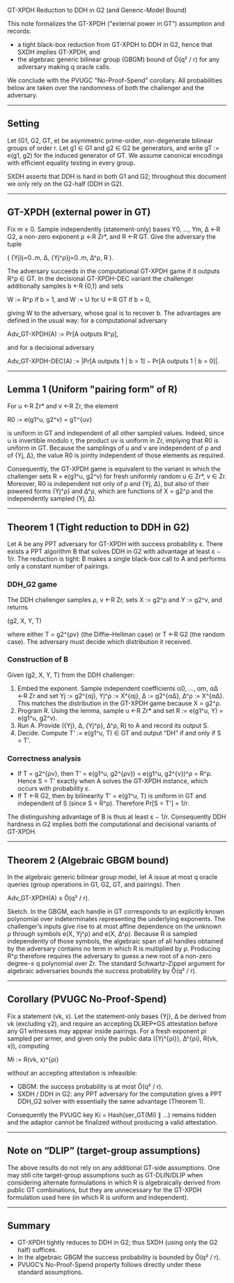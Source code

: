 GT-XPDH Reduction to DDH in G2 (and Generic-Model Bound)

This note formalizes the GT-XPDH ("external power in GT") assumption and records:

- a tight black-box reduction from GT-XPDH to DDH in G2, hence that SXDH implies GT-XPDH, and
- the algebraic generic bilinear group (GBGM) bound of Õ(q² / r) for any adversary making q oracle calls.

We conclude with the PVUGC "No-Proof-Spend" corollary. All probabilities below are taken over the randomness of both the challenger and the adversary.

---

## Setting

Let (G1, G2, GT, e) be asymmetric prime-order, non-degenerate bilinear groups of order r. Let g1 ∈ G1 and g2 ∈ G2 be generators, and write gT := e(g1, g2) for the induced generator of GT. We assume canonical encodings with efficient equality testing in every group.

SXDH asserts that DDH is hard in both G1 and G2; throughout this document we only rely on the G2-half (DDH in G2).

---

## GT-XPDH (external power in GT)

Fix m ≥ 0. Sample independently (statement-only) bases Y0, …, Ym, Δ ←R G2, a non-zero exponent ρ ←R Zr*, and R ←R GT. Give the adversary the tuple

( {Yj}j=0..m, Δ, {Yj^ρ}j=0..m, Δ^ρ, R ).

The adversary succeeds in the computational GT-XPDH game if it outputs R^ρ ∈ GT. In the decisional GT-XPDH-DEC variant the challenger additionally samples b ←R {0,1} and sets

W := R^ρ if b = 1, and
W := U for U ←R GT if b = 0,

giving W to the adversary, whose goal is to recover b. The advantages are defined in the usual way: for a computational adversary

Adv_GT-XPDH(A) := Pr[A outputs R^ρ],

and for a decisional adversary

Adv_GT-XPDH-DEC(A) := |Pr[A outputs 1 | b = 1] − Pr[A outputs 1 | b = 0]|.

---

## Lemma 1 (Uniform "pairing form" of R)

For u ←R Zr* and v ←R Zr, the element

R0 := e(g1^u, g2^v) = gT^{uv}

is uniform in GT and independent of all other sampled values. Indeed, since u is invertible modulo r, the product uv is uniform in Zr, implying that R0 is uniform in GT. Because the samplings of u and v are independent of ρ and of {Yj, Δ}, the value R0 is jointly independent of those elements as required.

Consequently, the GT-XPDH game is equivalent to the variant in which the challenger sets R = e(g1^u, g2^v) for fresh uniformly random u ∈ Zr*, v ∈ Zr. Moreover, R0 is independent not only of ρ and {Yj, Δ}, but also of their powered forms {Yj^ρ} and Δ^ρ, which are functions of X = g2^ρ and the independently sampled {Yj, Δ}.

---

## Theorem 1 (Tight reduction to DDH in G2)

Let A be any PPT adversary for GT-XPDH with success probability ε. There exists a PPT algorithm B that solves DDH in G2 with advantage at least ε − 1/r. The reduction is tight: B makes a single black-box call to A and performs only a constant number of pairings.

### DDH_G2 game

The DDH challenger samples ρ, v ←R Zr, sets X := g2^ρ and Y := g2^v, and returns

(g2, X, Y, T)

where either T = g2^{ρv} (the Diffie–Hellman case) or T ←R G2 (the random case). The adversary must decide which distribution it received.

### Construction of B

Given (g2, X, Y, T) from the DDH challenger:

1. Embed the exponent. Sample independent coefficients α0, …, αm, αΔ ←R Zr and set
   Yj := g2^{αj},   Yj^ρ := X^{αj},   Δ := g2^{αΔ},   Δ^ρ := X^{αΔ}.
   This matches the distribution in the GT-XPDH game because X = g2^ρ.
2. Program R. Using the lemma, sample u ←R Zr* and set
   R := e(g1^u, Y) = e(g1^u, g2^v).
3. Run A. Provide ({Yj}, Δ, {Yj^ρ}, Δ^ρ, R) to A and record its output S.
4. Decide. Compute
   T' := e(g1^u, T) ∈ GT
   and output “DH” if and only if S = T'.

### Correctness analysis

- If T = g2^{ρv}, then
  T' = e(g1^u, g2^{ρv}) = e(g1^u, g2^{v})^ρ = R^ρ.
  Hence S = T' exactly when A solves the GT-XPDH instance, which occurs with probability ε.
- If T ←R G2, then by bilinearity T' = e(g1^u, T) is uniform in GT and independent of S (since S = R^ρ). Therefore Pr[S = T'] = 1/r.

The distinguishing advantage of B is thus at least ε − 1/r. Consequently DDH hardness in G2 implies both the computational and decisional variants of GT-XPDH.

---

## Theorem 2 (Algebraic GBGM bound)

In the algebraic generic bilinear group model, let A issue at most q oracle queries (group operations in G1, G2, GT, and pairings). Then

Adv_GT-XPDH(A) ≤ Õ(q² / r).

Sketch. In the GBGM, each handle in GT corresponds to an explicitly known polynomial over indeterminates representing the underlying exponents. The challenger’s inputs give rise to at most affine dependence on the unknown ρ through symbols e(X, Yj^ρ) and e(X, Δ^ρ). Because R is sampled independently of those symbols, the algebraic span of all handles obtained by the adversary contains no term in which R is multiplied by ρ. Producing R^ρ therefore requires the adversary to guess a new root of a non-zero degree-≤ q polynomial over Zr. The standard Schwartz–Zippel argument for algebraic adversaries bounds the success probability by Õ(q² / r).

---

## Corollary (PVUGC No-Proof-Spend)

Fix a statement (vk, x). Let the statement-only bases {Yj}, Δ be derived from vk (excluding γ2), and require an accepting DLREP+GS attestation before any G1 witnesses may appear inside pairings. For a fresh exponent ρi sampled per armer, and given only the public data ({Yj^{ρi}}, Δ^{ρi}, R(vk, x)), computing

Mi := R(vk, x)^{ρi}

without an accepting attestation is infeasible:

- GBGM: the success probability is at most Õ(q² / r).
- SXDH / DDH in G2: any PPT adversary for the computation gives a PPT DDH_G2 solver with essentially the same advantage (Theorem 1).

Consequently the PVUGC key Ki = Hash(ser_GT(Mi) ∥ …) remains hidden and the adaptor cannot be finalized without producing a valid attestation.

---

## Note on “DLIP” (target-group assumptions)

The above results do not rely on any additional GT-side assumptions. One may still cite target-group assumptions such as GT-DLIN/DLIP when considering alternate formulations in which R is algebraically derived from public GT combinations, but they are unnecessary for the GT-XPDH formulation used here (in which R is uniform and independent).

---

## Summary

- GT-XPDH tightly reduces to DDH in G2; thus SXDH (using only the G2 half) suffices.
- In the algebraic GBGM the success probability is bounded by Õ(q² / r).
- PVUGC’s No-Proof-Spend property follows directly under these standard assumptions.

